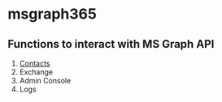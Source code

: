 # msgraph365

## Functions to interact with MS Graph API

1. [Contacts](https://github.com/maavcrusoe/msgraph365/tree/main/Contacts)
2. Exchange
3. Admin Console
4. Logs
